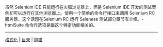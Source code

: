 虽然 Selenium IDE 只能运行在火狐浏览器上，但是 Selenium IDE 开发的测试案例却可以运行在其他浏览器上。使用一个简单的命令行接口来调用 Selenium RC 服务器。这个话题在Selenium RC 运行 Selenese 测试部分章节有介绍。-htmlSuite 命令行选项是跟这个特定功能相关的。

---
[格式化](Format.md) | [目录](README.md) | [排错](Troubleshooting.md)
